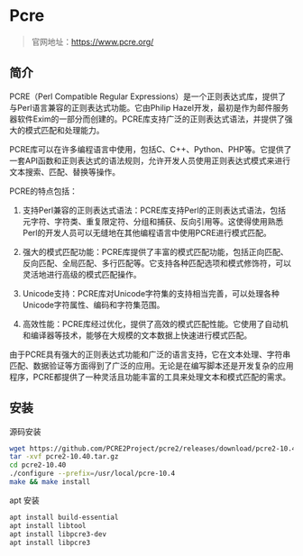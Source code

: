# Pcre

> 官网地址：https://www.pcre.org/

## 简介

PCRE（Perl Compatible Regular Expressions）是一个正则表达式库，提供了与Perl语言兼容的正则表达式功能。它由Philip Hazel开发，最初是作为邮件服务器软件Exim的一部分而创建的。PCRE库支持广泛的正则表达式语法，并提供了强大的模式匹配和处理能力。

PCRE库可以在许多编程语言中使用，包括C、C++、Python、PHP等。它提供了一套API函数和正则表达式的语法规则，允许开发人员使用正则表达式模式来进行文本搜索、匹配、替换等操作。

PCRE的特点包括：

1. 支持Perl兼容的正则表达式语法：PCRE库支持Perl的正则表达式语法，包括元字符、字符类、重复限定符、分组和捕获、反向引用等。这使得使用熟悉Perl的开发人员可以无缝地在其他编程语言中使用PCRE进行模式匹配。

2. 强大的模式匹配功能：PCRE库提供了丰富的模式匹配功能，包括正向匹配、反向匹配、全局匹配、多行匹配等。它支持各种匹配选项和模式修饰符，可以灵活地进行高级的模式匹配操作。

3. Unicode支持：PCRE库对Unicode字符集的支持相当完善，可以处理各种Unicode字符属性、编码和字符集范围。

4. 高效性能：PCRE库经过优化，提供了高效的模式匹配性能。它使用了自动机和编译器等技术，能够在大规模的文本数据上快速进行模式匹配。

由于PCRE具有强大的正则表达式功能和广泛的语言支持，它在文本处理、字符串匹配、数据验证等方面得到了广泛的应用。无论是在编写脚本还是开发复杂的应用程序，PCRE都提供了一种灵活且功能丰富的工具来处理文本和模式匹配的需求。

## 安装

源码安装
```sh
wget https://github.com/PCRE2Project/pcre2/releases/download/pcre2-10.40/pcre2-10.40.tar.gz
tar -xvf pcre2-10.40.tar.gz
cd pcre2-10.40
./configure --prefix=/usr/local/pcre-10.4
make && make install
```
apt 安装

```sh
apt install build-essential
apt install libtool
apt install libpcre3-dev
apt install libpcre3
```